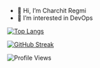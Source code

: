 - 👋 Hi, I’m Charchit Regmi
- 👀 I’m interested in DevOps

[![Top Langs](https://github-readme-stats.vercel.app/api/top-langs/?username=charchit14&layout=donut)](https://github.com/charchit14/github-readme-stats)  

[![GitHub Streak](https://github-readme-streak-stats.herokuapp.com/?user=charchit14&theme=dark&locale=en)](https://github.com/charchit14)

![Profile Views](https://komarev.com/ghpvc/?username=charchit14&style=flat-square)




<!---
charchit14/charchit14 is a ✨ special ✨ repository because its `README.md` (this file) appears on your GitHub profile.

You can click the Preview link to take a look at your changes.

&nbsp;&nbsp;&nbsp;&nbsp;&nbsp;&nbsp;&nbsp;&nbsp;&nbsp;&nbsp;  ![Github Stats](https://github-readme-stats.vercel.app/api?username=charchit14&theme=radical)

- 🌱 I’m currently learning programming and new tools
- 💞️ I’m looking to collaborate on ...
- 📫 How to reach me ...
- I graduated from IOE, Thapathali Campus in Electronics, Communication, and Information Engineering 
--->
